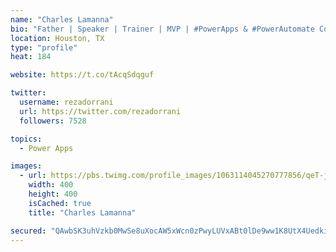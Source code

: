 ```yaml
---
name: "Charles Lamanna"
bio: "Father | Speaker | Trainer | MVP | #PowerApps & #PowerAutomate Community Super User | YouTuber Right-pointing triangle http://youtube.com/c/rezadorrani | Learn - Share - Clockwise rightwards and leftwards open circle arrows"
location: Houston, TX
type: "profile"
heat: 184

website: https://t.co/tAcqSdqguf

twitter:
  username: rezadorrani
  url: https://twitter.com/rezadorrani
  followers: 7528

topics:
  - Power Apps

images:
  - url: https://pbs.twimg.com/profile_images/1063114045270777856/qeT-jpWr_400x400.jpg
    width: 400
    height: 400
    isCached: true
    title: "Charles Lamanna"

secured: "QAwbSK3uhVzkb0MwSe8uXocAW5xWcn0zPwyLUVxABt0lDe9ww1K8UtX4Uedkiq/1VYL7+AMUjLmJxyyzEiz6YS6Obp8zDEtKev13BKGc+6XrgSejwbcUOJuLSlDdjBOa7m8vjv2KFqsezzeRnhbQ91JVQURerayNDdRYTbQb1XL4SAZns2XuiP51v3k8P+cnhURedsTWFoiu4G9uUW6axKs9Xj0qAYAdDrmMvZNgJnzh8H14nqBFzwpq207BkS18kMSyKJZIXciuNET756llJtgiJ7HwV5T31urSBmSBsIEHaLVsjrM0+U8PyIwhK09VXd/5AW7kHD9GB7guvb2bYZ8vUOnegW52JZy4NMySwQ9lzF3YtavIkrznZ64GI2iNmknDo70apXJVOeaZflqsrZWQ48Nfum9wwFvlHG12HR0=;CnLnBnUb7yyL1pfURyrucw=="
---
```


